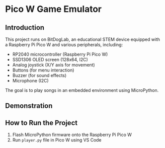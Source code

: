 # Pico W Game Emulator  

## Introduction  

This project runs on BitDogLab, an educational STEM device equipped with a Raspberry Pi Pico W and various peripherals, including:  
- RP2040 microcontroller (Raspberry Pi Pico W)  
- SSD1306 OLED screen (128x64, I2C)  
- Analog joystick (X/Y axis for movement)  
- Buttons (for menu interaction)  
- Buzzer (for sound effects)
- Microphone (I2C)

The goal is to play songs in an embedded environment using MicroPython.  

## Demonstration
<!-- Place images and videos -->

## How to Run the Project  
1. Flash MicroPython firmware onto the Raspberry Pi Pico W  
2. Run `player.py` file in Pico W using VS Code  
